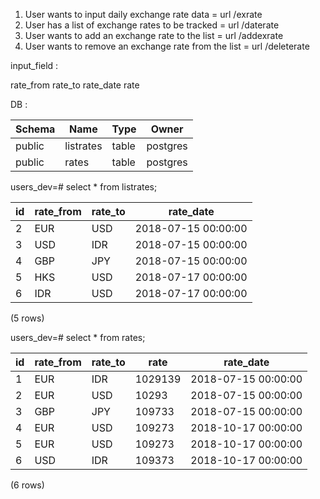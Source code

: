 1. User wants to input daily exchange rate data = url /exrate
2. User has a list of exchange rates to be tracked = url /daterate
3. User wants to add an exchange rate to the list = url /addexrate
4. User wants to remove an exchange rate from the list = url /deleterate


input_field :

rate_from
rate_to
rate_date
rate

DB : 

| Schema |   Name    | Type  |  Owner       |
|--------|-----------|-------|----------    |
| public | listrates | table | postgres     |
| public | rates     | table | postgres     |


 users_dev=# select * from listrates;


  | id | rate_from | rate_to |      rate_date          |
  | ---|-----------|---------|---------------------    |
  |  2 | EUR       | USD     | 2018-07-15 00:00:00     |
  |  3 | USD       | IDR     | 2018-07-15 00:00:00     |
  |  4 | GBP       | JPY     | 2018-07-15 00:00:00     |
  |  5 | HKS       | USD     | 2018-07-17 00:00:00     |
  |  6 | IDR       | USD     | 2018-07-17 00:00:00     |
(5 rows)


users_dev=# select * from rates;

| id | rate_from | rate_to |  rate   |      rate_date         |
|----|-----------|---------|---------|---------------------   |
|  1 | EUR       | IDR     | 1029139 | 2018-07-15 00:00:00    |
|  2 | EUR       | USD     | 10293   | 2018-07-15 00:00:00    |
|  3 | GBP       | JPY     | 109733  | 2018-07-15 00:00:00    |
|  4 | EUR       | USD     | 109273  | 2018-10-17 00:00:00    |
|  5 | EUR       | USD     | 109273  | 2018-10-17 00:00:00    |
|  6 | USD       | IDR     | 109373  | 2018-10-17 00:00:00    |

(6 rows)